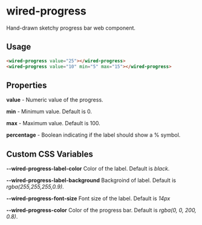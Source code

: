# wired-progress
Hand-drawn sketchy progress bar web component.

## Usage

```html
<wired-progress value="25"></wired-progress>
<wired-progress value="10" min="5" max="15"></wired-progress>
```

## Properties

**value** - Numeric value of the progress.

**min** - Minimum value. Default is 0.

**max** - Maximum value. Default is 100.

**percentage** - Boolean indicating if the label should show a % symbol.

## Custom CSS Variables

**--wired-progress-label-color** Color of the label. Default is *black*.

**--wired-progress-label-background** Backgroind of label. Default is *rgba(255,255,255,0.9)*.

**--wired-progress-font-size** Font size of the label. Default is *14px*

**--wired-progress-color** Color of the progress bar. Default is *rgba(0, 0, 200, 0.8)*.